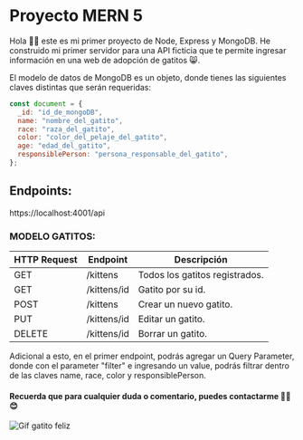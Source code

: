 # Proyecto MERN 5

Hola 👋🏽 este es mi primer proyecto de Node, Express y MongoDB. He construido mi primer servidor para una API ficticia que te permite ingresar información en una web de adopción de gatitos 😸.

El modelo de datos de MongoDB es un objeto, donde tienes las siguientes claves distintas que serán requeridas:

```javascript
const document = {
  _id: "id_de_mongoDB",
  name: "nombre_del_gatito",
  race: "raza_del_gatito",
  color: "color_del_pelaje_del_gatito",
  age: "edad_del_gatito",
  responsiblePerson: "persona_responsable_del_gatito",
};
```

## Endpoints:

https://localhost:4001/api

### MODELO GATITOS:

| HTTP Request | Endpoint    | Descripción                    |
| ------------ | ----------- | ------------------------------ |
| GET          | /kittens    | Todos los gatitos registrados. |
| GET          | /kittens/id | Gatito por su id.              |
| POST         | /kittens    | Crear un nuevo gatito.         |
| PUT          | /kittens/id | Editar un gatito.              |
| DELETE       | /kittens/id | Borrar un gatito.              |

Adicional a esto, en el primer endpoint, podrás agregar un Query Parameter, donde con el parameter "filter" e ingresando un value, podrás filtrar dentro de las claves name, race, color y responsiblePerson.

#### Recuerda que para cualquier duda o comentario, puedes contactarme ✌🏼😊

![Gif gatito feliz](https://i.pinimg.com/originals/9e/e9/02/9ee902c4fcbed59c1c7f5a8ccabb0cc6.gif)
